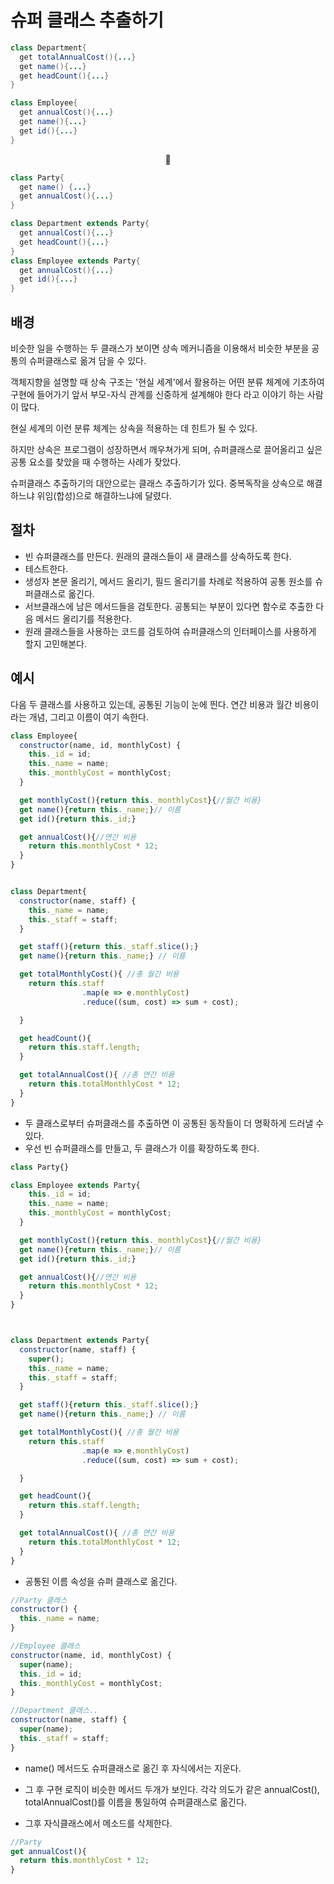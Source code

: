 # 슈퍼 클래스 추출하기

```Java
class Department{
  get totalAnnualCost(){...}
  get name(){...}
  get headCount(){...}
}

class Employee{
  get annualCost(){...}
  get name(){...}
  get id(){...}
}
```

<center>🔽</center>

```Java
class Party{
  get name() {...}
  get annualCost(){...}
}

class Department extends Party{
  get annualCost(){...}
  get headCount(){...}
}
class Employee extends Party{
  get annualCost(){...}
  get id(){...}
}
```

## 배경

비슷한 일을 수행하는 두 클래스가 보이면 상속 메커니즘을 이용해서 비슷한 부분을 공통의 슈퍼클래스로 옮겨 담을 수 있다.

객체지향을 설명할 때 상속 구조는 '현실 세계'에서 활용하는 어떤 분류 체계에 기초하여 구현에 들어가기 앞서 부모-자식 관계를 신중하게 설계해야 한다 라고 이야기 하는 사람이 많다.

현실 세계의 이런 분류 체계는 상속을 적용하는 데 힌트가 될 수 있다.

하지만 상속은 프로그램이 성장하면서 깨우쳐가게 되며, 슈퍼클래스로 끌어올리고 싶은 공통 요소를 찾았을 때 수행하는 사례가 잦았다.

슈퍼클래스 추출하기의 대안으로는 클래스 추출하기가 있다. 중복독작을 상속으로 해결하느냐 위임(합성)으로 해결하느냐에 달렸다.

## 절차

-   빈 슈퍼클래스를 만든다. 원래의 클래스들이 새 클래스를 상속하도록 한다.
-   테스트한다.
-   생성자 본문 올리기, 메서드 올리기, 필드 올리기를 차례로 적용하여 공통 원소를 슈퍼클래스로 옮긴다.
-   서브클래스에 남은 메서드들을 검토한다. 공통되는 부분이 있다면 함수로 추출한 다음 메서드 올리기를 적용한다.
-   원래 클래스들을 사용하는 코드를 검토하여 슈퍼클래스의 인터페이스를 사용하게 할지 고민해본다.

## 예시

다음 두 클래스를 사용하고 있는데, 공통된 기능이 눈에 띈다. 연간 비용과 월간 비용이라는 개념, 그리고 이름이 여기 속한다.

```JavaScript
class Employee{
  constructor(name, id, monthlyCost) {
    this._id = id;
    this._name = name;
    this._monthlyCost = monthlyCost;
  }

  get monthlyCost(){return this._monthlyCost}{//월간 비용}
  get name(){return this._name;}// 이름
  get id(){return this._id;}

  get annualCost(){//연간 비용
    return this.monthlyCost * 12;
  }
}


class Department{
  constructor(name, staff) {
    this._name = name;
    this._staff = staff;
  }

  get staff(){return this._staff.slice();}
  get name(){return this._name;} // 이름

  get totalMonthlyCost(){ //총 월간 비용
    return this.staff
                .map(e => e.monthlyCost)
                .reduce((sum, cost) => sum + cost);

  }

  get headCount(){
    return this.staff.length;
  }

  get totalAnnualCost(){ //총 연간 비용
    return this.totalMonthlyCost * 12;
  }
}
```

-   두 클래스로부터 슈퍼클래스를 추출하면 이 공통된 동작들이 더 명확하게 드러낼 수 있다.
-   우선 빈 슈퍼클래스를 만들고, 두 클래스가 이를 확장하도록 한다.

```JavaScript
class Party{}

class Employee extends Party{
    this._id = id;
    this._name = name;
    this._monthlyCost = monthlyCost;
  }

  get monthlyCost(){return this._monthlyCost}{//월간 비용}
  get name(){return this._name;}// 이름
  get id(){return this._id;}

  get annualCost(){//연간 비용
    return this.monthlyCost * 12;
  }
}



class Department extends Party{
  constructor(name, staff) {
    super();
    this._name = name;
    this._staff = staff;
  }

  get staff(){return this._staff.slice();}
  get name(){return this._name;} // 이름

  get totalMonthlyCost(){ //총 월간 비용
    return this.staff
                .map(e => e.monthlyCost)
                .reduce((sum, cost) => sum + cost);

  }

  get headCount(){
    return this.staff.length;
  }

  get totalAnnualCost(){ //총 연간 비용
    return this.totalMonthlyCost * 12;
  }
}
```

-   공통된 이름 속성을 슈퍼 클래스로 옮긴다.

```JavaScript
//Party 클래스
constructor() {
  this._name = name;
}

//Employee 클래스
constructor(name, id, monthlyCost) {
  super(name);
  this._id = id;
  this._monthlyCost = monthlyCost;
}

//Department 클래스..
constructor(name, staff) {
  super(name);
  this._staff = staff;
}


```

-   name() 메서드도 슈퍼클래스로 옮긴 후 자식에서는 지운다.

-   그 후 구현 로직이 비슷한 메서드 두개가 보인다. 각각 의도가 같은 annualCost(), totalAnnualCost()를 이름을 통일하여 슈퍼클래스로 옮긴다.
-   그후 자식클래스에서 메소드를 삭제한다.

```JavaScript
//Party
get annualCost(){
  return this.monthlyCost * 12;
}
```
